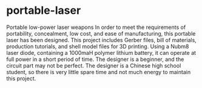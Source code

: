 # portable-laser
Portable low-power laser weapons
In order to meet the requirements of portability, concealment, low cost, and ease of manufacturing, this portable laser has been designed.
This project includes Gerber files, bill of materials, production tutorials, and shell model files for 3D printing.
Using a Nubm8 laser diode, containing a 1000maH polymer lithium battery, it can operate at full power in a short period of time.
The designer is a beginner, and the circuit part may not be perfect.
The designer is a Chinese high school student, so there is very little spare time and not much energy to maintain this project.

